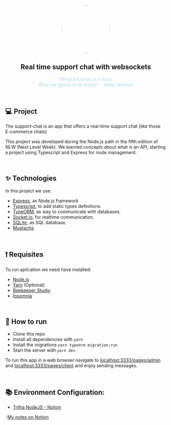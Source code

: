 <h2 align="center"><img width="150px" style="border-radius: 50%;" src="https://github.com/susanaestevao/chatty/blob/main/public/images/chat-bot.jpg?raw=true" /></h2>

<h2 align="center">Real time support chat with websockets</h2>

<p align="center" style="color: lightblue">“What we know is a drop. <br>What we ignore is an ocean.” - <em>Isaac Newton</em></p>

</br>

## 💻 Project

The support-chat is an app that offers a real-time support chat (like those E-commerce chats)

This project was developed during the Node.js path in the fifth edition of NLW (Next Level Week). We learned concepts about what is an API, starting a project using Typescript and Express for route management.

</br>

## ✨ Technologies
In this project we use:

- [Express](https://expressjs.com/), as Node.js framework
- [Typescript](https://www.typescriptlang.org/), to add static types definitions.
- [TypeORM](https://typeorm.io/#/), as way to communicate with databases.
- [Socket.io](https://socket.io/), for realtime communication.
- [SQLite](https://www.sqlite.org/index.html), as SQL database.
- [Mustache](https://mustache.github.io/)

</br>

## ❗️ Requisites
To run aplication we need have installed:

- [Node.js](https://nodejs.org/en/)
- [Yarn](https://yarnpkg.com/) (Optional)
- [Beekeeper Studio](https://www.beekeeperstudio.io/)
- [Insomnia](https://insomnia.rest/)

</br>

## 🚀 How to run

- Clone this repo
- Install all dependencies with `yarn`
- Install the migrations `yarn typeorm migration:run`
- Start the server with `yarn dev`

To run this app in a web browser
navigate to [localhost:3333/pages/admin](localhost:3333/pages/admin) and [localhost:3333/pages/client](localhost:3333/pages/client) and enjoy sending messages.

</br>

## 📚 Environment Configuration:
- [Trilha NodeJS - Notion](https://www.notion.so/Trilha-Node-js-0b238db0256c4ce889df0e9ce92f4a68)

-[My notes on Notion](https://www.notion.so/Trilha-Node-js-99e5035e5dfb425fa86292f91ff352ba)